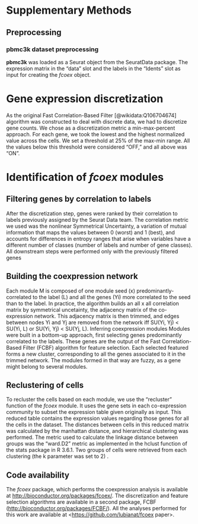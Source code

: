 # Supplementary Methods 

## Preprocessing 

### pbmc3k dataset preprocessing 
__pbmc3k__ was loaded as a Seurat object from the SeuratData package. The expression matrix in the “data” slot and the labels in the “Idents” slot as input for creating the _fcoex_ object.

# Gene expression discretization 
As the original Fast Correlation-Based Filter [@wikidata:Q106704674] algorithm was constructed to deal with discrete data, we had to discretize gene counts. We chose as a discretization metric a min-max-percent approach. For each gene, we took the lowest and the highest normalized value across the cells. We set a threshold at 25% of the max-min range. All the values below this threshold were considered “OFF,” and all above was “ON”. 

# Identification of _fcoex_ modules 

## Filtering genes by correlation to labels 

After the discretization step, genes were ranked by their correlation to labels previously assigned by the Seurat Data team. The correlation metric we used was the nonlinear Symmetrical Uncertainty, a variation of mutual information that maps the values between 0 (worst) and 1 (best), and accounts for differences in entropy ranges that arise when variables have a different number of classes (number of labels and number of gene classes). All downstream steps were performed only with the previously filtered genes

## Building the coexpression network
Each module M is composed of one module seed (x) predominantly-correlated to the label (L) and all the genes (Yi) more correlated to the seed than to the label.
In practice, the algorithm builds an all x all correlation matrix by symmetrical uncetainty, the adjacency matrix of the co-expression network. This adjacency matrix is then trimmed, and edges between nodes Yi and Yj are removed from the network iff SU(Yi, Yj) < SU(Yi, L) or SU(Yi, Yj) < SU(Yj, L). 
Inferring coexpression modules
Modules were built in a bottom-up approach, first selecting genes predominantly correlated to the labels. These genes are the output of the Fast Correlation-Based Filter  (FCBF) algorithm for feature selection.
Each selected featured forms a new cluster, corresponding to all the genes associated to it in the trimmed network. The modules formed in that way are fuzzy, as a gene might belong to several modules. 

## Reclustering of cells
To recluster the cells based on each module, we use the “recluster” function of the _fcoex_ module. It uses the gene sets in each co-expression community to subset the expression table given originally as input. This reduced table contains the expression values regarding those genes for all the cells in the dataset.
The distances between cells in this reduced matrix was calculated by the manhattan distance, and hierarchical clustering was performed. The metric used to calculate the linkage distance between groups was the “ward.D2” metric as implemented in the hclust function of the stats package in R 3.6.1. Two groups of cells were retrieved from each  clustering (the k parameter was set to 2) .
## Code availability 
The _fcoex_ package, which performs the coexpression analysis is available at <http://bioconductor.org/packages/fcoex/>. The discretization and feature selection algorithms are available in a second package, FCBF (<http://bioconductor.org/packages/FCBF/>). All the analyses performed for this work are available at <https://github.com/lubianat/fcoex paper>. 

